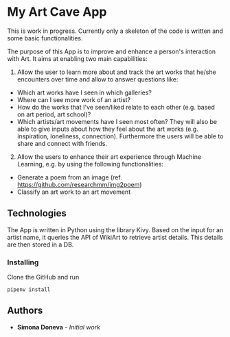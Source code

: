 # My Art Cave App

This is work in progress. Currently only a skeleton of the code is written and some basic functionalities.

The purpose of this App is to improve and enhance a person's interaction with Art. It aims at enabling two main capabilities:
1. Allow the user to learn more about and track the art works that he/she encounters over time and allow to answer questions like:
- Which art works have I seen in which galleries? 
- Where can I see more work of an artist?
- How do the works that I've seen/liked relate to each other (e.g. based on art period, art school)?
- Which artists/art movements have I seen most often?
They will also be able to give inputs about how they feel about the art works (e.g. inspiration, loneliness, connection).
Furthermore the users will be able to share and connect with friends.

2. Allow the users to enhance their art experience through Machine Learning, e.g. by using the following functionalities:
- Generate a poem from an image (ref. https://github.com/researchmm/img2poem)
- Classify an art work to an art movement 

## Technologies

The App is written in Python using the library Kivy. Based on the input for an artist name, it queries the API of WikiArt to retrieve artist details. This details are then stored in a DB.


### Installing
Clone the GitHub and run 
```
pipenv install
```



## Authors

* **Simona Doneva** - *Initial work* 

